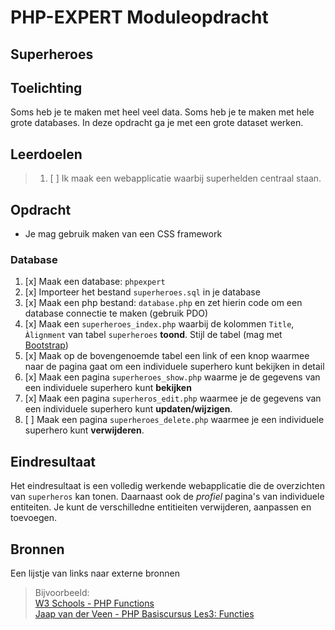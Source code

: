 # PHP-EXPERT Moduleopdracht

## Superheroes

## Toelichting

Soms heb je te maken met heel veel data. Soms heb je te maken met hele grote databases. In deze opdracht ga je met een grote dataset werken.

## Leerdoelen

> 1. [ ] Ik maak een webapplicatie waarbij superhelden centraal staan.

## Opdracht

- Je mag gebruik maken van een CSS framework

### Database

1. [x] Maak een database: `phpexpert`
2. [x] Importeer het bestand `superheroes.sql` in je database
3. [x] Maak een php bestand: `database.php` en zet hierin code om een database connectie te maken (gebruik PDO)
4. [x] Maak een `superheroes_index.php` waarbij de kolommen `Title`, `Àlignment` van tabel `superheroes` __toond__. Stijl de tabel (mag met [Bootstrap](https://getbootstrap.com))
5. [x] Maak op de bovengenoemde tabel een link of een knop waarmee naar de pagina gaat om een individuele superhero kunt bekijken in detail
6. [x] Maak een pagina `superheroes_show.php` waarme je de gegevens van een individuele superhero kunt __bekijken__
7. [x] Maak een pagina `superheros_edit.php` waarmee je de gegevens van een individuele superhero kunt __updaten/wijzigen__.
8. [ ] Maak een pagina `superheroes_delete.php` waarmee je een individuele superhero kunt __verwijderen__.

## Eindresultaat

Het eindresultaat is een volledig werkende webapplicatie die de overzichten van `superheros` kan tonen. Daarnaast ook de _profiel_ pagina's van individuele entiteiten. Je kunt de verschilledne entitieiten verwijderen, aanpassen en toevoegen.

## Bronnen

Een lijstje van links naar externe bronnen

> Bijvoorbeeld:  
> [W3 Schools - PHP Functions](https://www.w3schools.com/php/php_functions.asp)  
> [Jaap van der Veen - PHP Basiscursus Les3: Functies](https://phpbasis.jaapvdveen.nl/basiscursus-php/les-3-inleiding-functies/)
